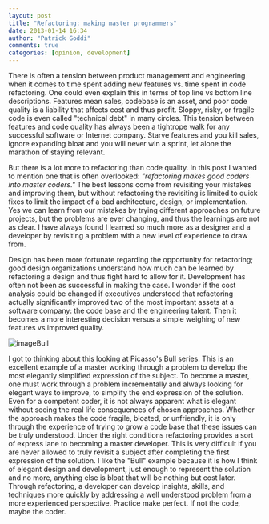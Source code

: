 ```yaml
---
layout: post
title: "Refactoring: making master programmers"
date: 2013-01-14 16:34
author: "Patrick Goddi"
comments: true
categories: [opinion, development]
---
```

There is often a tension between product management and engineering when it comes to time spent adding new features vs. time spent in code refactoring.  One could even explain this in terms of top line vs bottom line descriptions. Features mean sales, codebase is an asset, and poor code quality is a liability that affects cost and thus profit. Sloppy, risky, or fragile code is even called "technical debt" in many circles. This tension between features and code quality has always been a tightrope walk for any successful software or Internet company. Starve features and you kill sales, ignore expanding bloat and you will never win a sprint, let alone the marathon of staying relevant.

But there is a lot more to refactoring than code quality. In this post I wanted to mention one that is often overlooked: _"refactoring makes good coders into master coders."_  The best lessons come from revisiting your mistakes and improving them, but without refactoring the revisiting is limited to quick fixes to limit the impact of a bad architecture, design, or implementation. Yes we can learn from our mistakes by trying different approaches on future projects, but the problems are ever changing, and thus the learnings are not as clear. I have always found I learned so much more as a designer and a developer by revisiting a problem with a new level of experience to draw from.

Design has been more fortunate regarding the opportunity for refactoring; good design organizations understand how much can be learned by refactoring a design and thus fight hard to allow for it. Development has often not been as successful in making the case. I wonder if the cost analysis could be changed if executives understood that refactoring actually significantly improved two of the most important assets at a software company: the code base and the engineering talent. Then it becomes a more interesting decision versus a simple weighing of new features vs improved quality.  

<img src="http://media.tumblr.com/7095223771e3c38939367f18458726e1/tumblr_inline_mgmwbwyolq1qz562v.jpg" alt="image" />Bull

I got to thinking about this looking at Picasso's Bull series.  This is an excellent example of a master working through a problem to develop the most elegantly simplified expression of the subject. To become a master, one must work through a problem incrementally and always looking for elegant ways to improve, to simplify the end expression of the solution. Even for a competent coder, it is not always apparent what is elegant without seeing the real life consequences of chosen approaches. Whether the approach makes the code fragile, bloated, or unfriendly, it is only through the experience of trying to grow a code base that these issues can be truly understood. Under the right conditions refactoring provides a sort of express lane  to becoming a master developer. This is very difficult if you are never allowed to truly revisit a subject after completing the first expression of the solution. I like the "Bull" example because it is how I think of elegant design and development, just enough to represent the solution and no more, anything else is bloat that will be nothing but cost later. Through refactoring, a developer can develop insights, skills, and techniques more quickly by addressing a well understood problem from a more experienced perspective.  Practice make perfect. If not the code, maybe the coder.